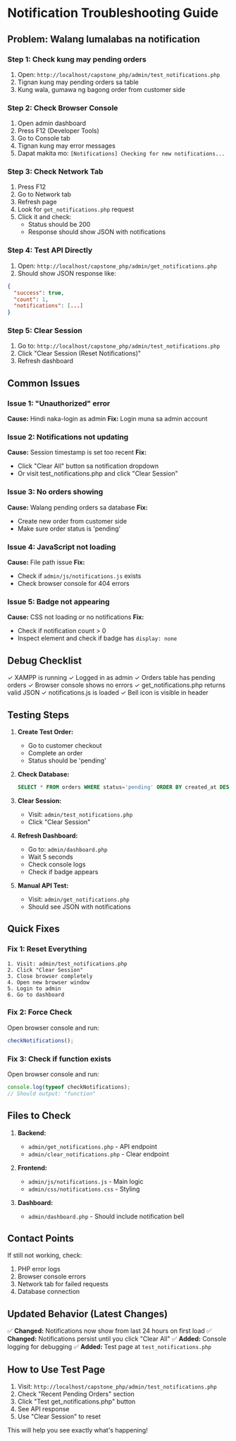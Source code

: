 # Notification Troubleshooting Guide

## Problem: Walang lumalabas na notification

### Step 1: Check kung may pending orders
1. Open: `http://localhost/capstone_php/admin/test_notifications.php`
2. Tignan kung may pending orders sa table
3. Kung wala, gumawa ng bagong order from customer side

### Step 2: Check Browser Console
1. Open admin dashboard
2. Press F12 (Developer Tools)
3. Go to Console tab
4. Tignan kung may error messages
5. Dapat makita mo: `[Notifications] Checking for new notifications...`

### Step 3: Check Network Tab
1. Press F12
2. Go to Network tab
3. Refresh page
4. Look for `get_notifications.php` request
5. Click it and check:
   - Status should be 200
   - Response should show JSON with notifications

### Step 4: Test API Directly
1. Open: `http://localhost/capstone_php/admin/get_notifications.php`
2. Should show JSON response like:
```json
{
  "success": true,
  "count": 1,
  "notifications": [...]
}
```

### Step 5: Clear Session
1. Go to: `http://localhost/capstone_php/admin/test_notifications.php`
2. Click "Clear Session (Reset Notifications)"
3. Refresh dashboard

## Common Issues

### Issue 1: "Unauthorized" error
**Cause:** Hindi naka-login as admin
**Fix:** Login muna sa admin account

### Issue 2: Notifications not updating
**Cause:** Session timestamp is set too recent
**Fix:** 
- Click "Clear All" button sa notification dropdown
- Or visit test_notifications.php and click "Clear Session"

### Issue 3: No orders showing
**Cause:** Walang pending orders sa database
**Fix:** 
- Create new order from customer side
- Make sure order status is 'pending'

### Issue 4: JavaScript not loading
**Cause:** File path issue
**Fix:** 
- Check if `admin/js/notifications.js` exists
- Check browser console for 404 errors

### Issue 5: Badge not appearing
**Cause:** CSS not loading or no notifications
**Fix:**
- Check if notification count > 0
- Inspect element and check if badge has `display: none`

## Debug Checklist

✓ XAMPP is running
✓ Logged in as admin
✓ Orders table has pending orders
✓ Browser console shows no errors
✓ get_notifications.php returns valid JSON
✓ notifications.js is loaded
✓ Bell icon is visible in header

## Testing Steps

1. **Create Test Order:**
   - Go to customer checkout
   - Complete an order
   - Status should be 'pending'

2. **Check Database:**
   ```sql
   SELECT * FROM orders WHERE status='pending' ORDER BY created_at DESC LIMIT 5;
   ```

3. **Clear Session:**
   - Visit: `admin/test_notifications.php`
   - Click "Clear Session"

4. **Refresh Dashboard:**
   - Go to: `admin/dashboard.php`
   - Wait 5 seconds
   - Check console logs
   - Check if badge appears

5. **Manual API Test:**
   - Visit: `admin/get_notifications.php`
   - Should see JSON with notifications

## Quick Fixes

### Fix 1: Reset Everything
```
1. Visit: admin/test_notifications.php
2. Click "Clear Session"
3. Close browser completely
4. Open new browser window
5. Login to admin
6. Go to dashboard
```

### Fix 2: Force Check
Open browser console and run:
```javascript
checkNotifications();
```

### Fix 3: Check if function exists
Open browser console and run:
```javascript
console.log(typeof checkNotifications);
// Should output: "function"
```

## Files to Check

1. **Backend:**
   - `admin/get_notifications.php` - API endpoint
   - `admin/clear_notifications.php` - Clear endpoint

2. **Frontend:**
   - `admin/js/notifications.js` - Main logic
   - `admin/css/notifications.css` - Styling

3. **Dashboard:**
   - `admin/dashboard.php` - Should include notification bell

## Contact Points

If still not working, check:
1. PHP error logs
2. Browser console errors
3. Network tab for failed requests
4. Database connection

## Updated Behavior (Latest Changes)

✅ **Changed:** Notifications now show from last 24 hours on first load
✅ **Changed:** Notifications persist until you click "Clear All"
✅ **Added:** Console logging for debugging
✅ **Added:** Test page at `test_notifications.php`

## How to Use Test Page

1. Visit: `http://localhost/capstone_php/admin/test_notifications.php`
2. Check "Recent Pending Orders" section
3. Click "Test get_notifications.php" button
4. See API response
5. Use "Clear Session" to reset

This will help you see exactly what's happening!
